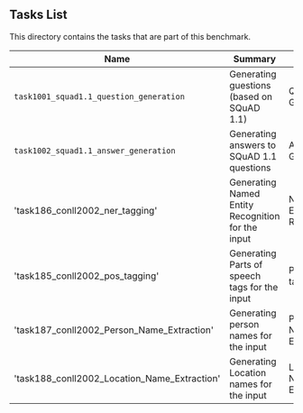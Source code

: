 ## Tasks List 

This directory contains the tasks that are part of this benchmark. 


Name | Summary | Category
---- | ----------- | --------
`task1001_squad1.1_question_generation` | Generating guestions (based on SQuAD 1.1) | Question Generation  
`task1002_squad1.1_answer_generation` | Generating answers to SQuAD 1.1 questions | Answer Generation
'task186_conll2002_ner_tagging' | Generating Named Entity Recognition for the input | Named Entity Recognition
'task185_conll2002_pos_tagging' | Generating Parts of speech tags for the input | POS tagging
'task187_conll2002_Person_Name_Extraction' | Generating person names for the input | Person Name Extraction
'task188_conll2002_Location_Name_Extraction' | Generating Location names for the input | Location Name Extraction